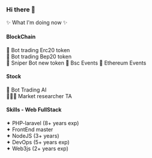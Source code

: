### Hi there 👋

✨ What I'm doing now ✨

#### BlockChain

🔂 Bot trading Erc20 token<br/>
🔂 Bot trading Bep20 token<br/>
🍿 Sniper Bot new token
🔸 Bsc Events
🔹 Ethereum Events

#### Stock

🤖 Bot Trading AI<br/>
🕵🏻‍♂️ Market researcher TA

#### Skills - Web FullStack<br/>

✦ PHP-laravel (8+ years exp)<br/>
✦ FrontEnd master<br/>
✦ NodeJS (3+ years)<br/>
✦ DevOps (5+ years exp)<br/>
✦ Web3js (2+ years exp)<br/>
